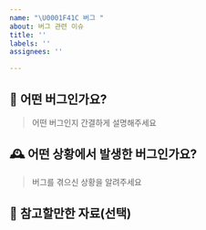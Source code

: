 ```yaml
---
name: "\U0001F41C 버그 "
about: 버그 관련 이슈
title: ''
labels: ''
assignees: ''

---
```


## 🐜 어떤 버그인가요?

> 어떤 버그인지 간결하게 설명해주세요


## 🕰️ 어떤 상황에서 발생한 버그인가요?

> 버그를 겪으신 상황을 알려주세요


## 📑 참고할만한 자료(선택)
